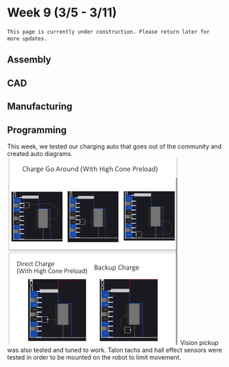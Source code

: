 # Week 9 (3/5 - 3/11)

```{admonition} Under Construction
This page is currently under construction. Please return later for more updates.
```

## Assembly

## CAD

## Manufacturing

## Programming
This week, we tested our charging auto that goes out of the community and created auto diagrams.  
![Auto Paths](./images/Week9/auto.png)
Vision pickup was also tested and tuned to work.  Talon tachs and hall effect sensors were tested in order to be mounted on the robot to limit movement.
